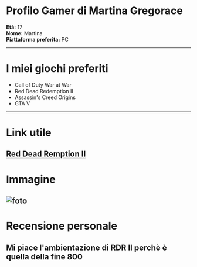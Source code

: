 # Profilo Gamer di Martina Gregorace  

**Età:** 17  
**Nome:** Martina  
**Piattaforma preferita:** PC  

---  
# I miei giochi preferiti  
- Call of Duty War at War
- Red Dead Redemption II
- Assassin's Creed Origins
- GTA V
---  
# Link utile  
[Red Dead Remption II](https://www.rockstargames.com/it/reddeadredemption2)  
---  
# Immagine  
![foto](https://www.instant-gaming.com/it/1744-comprare-red-dead-redemption-2-xbox-one-gioco-microsoft-store-europe/?srsltid=AfmBOooTcgO7yeQ0ThWT2qpca9z9teXJqwATr_1kpr9ERXPTmOkWSQEU)  
---
# Recensione personale  
## Mi piace l'ambientazione di RDR II perchè è quella della fine 800
